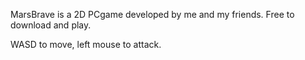 MarsBrave is a 2D PCgame developed by me and my friends. 
Free to download and play.


WASD to move, left mouse to attack.
